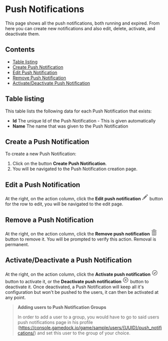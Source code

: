 # Push Notifications

This page shows all the push notifications, both running and expired. From here you can create new notifications and
also edit, delete, activate, and deactivate them.

## Contents

- [Table listing](#table-listing)
- [Create Push Notification](#create-push-notification)
- [Edit Push Notification](#edit-push-notification)
- [Remove Push Notification](#remove-push-notification)
- [Activate/Deactivate Push Notification](#activatedeactivate-push-notification)

## Table listing

This table lists the following data for each Push Notification that exists:

- **Id** The unique Id of the Push Notification - This is given automatically
- **Name** The name that was given to the Push Notification

## Create a Push Notification

To create a new Push Notification:

1. Click on the button **Create Push Notification**.
2. You will be navigated to the Push Notification creation page.

## Edit a Push Notification

At the right, on the action column, click the **Edit push
notification** ![pencil](https://github.com/azerion/gamedock-sdk/raw/master/docs/console/_images/pencil.png) button for
the row to edit, you will be navigated to the edit page.

## Remove a Push Notification

At the right, on the action column, click the **Remove push
notification** ![trash](https://github.com/azerion/gamedock-sdk/blob/master/docs/console/_images/trash.png) button to
remove it. You will be prompted to verify this action. Removal is permanent.

## Activate/Deactivate a Push Notification

At the right, on the action column, click the **Activate push
notification** ![trash](https://github.com/azerion/gamedock-sdk/blob/master/docs/console/_images/ok-circle.png) button
to activate it, or the **Deactivate push
notification** ![trash](https://github.com/azerion/gamedock-sdk/blob/master/docs/console/_images/remove-circle.png)
button to deactivate it. Once deactivated, a Push Notification will keep all it's configuration but won't be pushed to
the users, it can then be activated at any point.

> **Adding users to Push Notification Groups**
>
> In order to add a user to a group, you would have to go to said users push notifications page in his profile
> (https://console.gamedock.io/game/sample/users/{UUID}/push_notifications/) and set this user to the group of your choice.